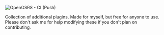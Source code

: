 ![OpenOSRS - CI (Push)](https://github.com/furkankrks/osrspluginsfurkan/workflows/OpenOSRS%20-%20CI%20(Push)/badge.svg?branch=master)

Collection of additional plugins. Made for myself, but free for anyone to use. Please don't ask me for help modifying these if you don't plan on contributing.
